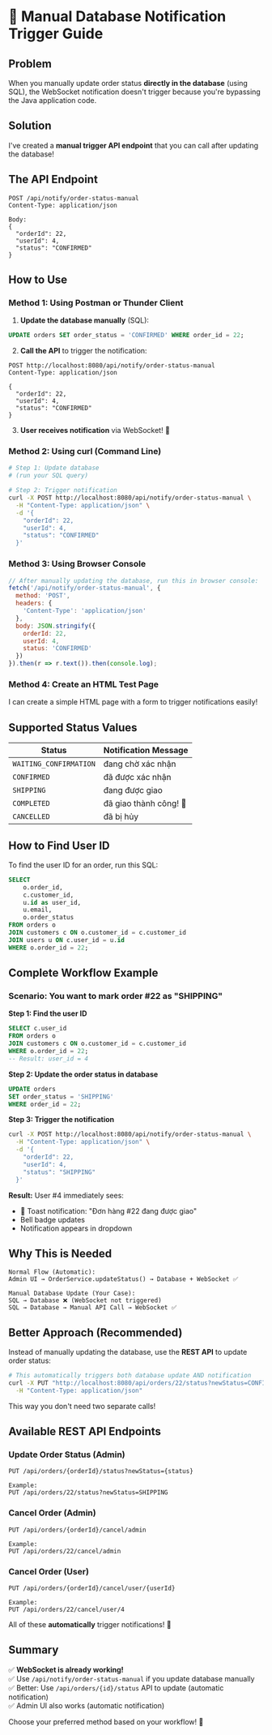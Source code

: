 # 🔔 Manual Database Notification Trigger Guide

## Problem
When you manually update order status **directly in the database** (using SQL), the WebSocket notification doesn't trigger because you're bypassing the Java application code.

## Solution
I've created a **manual trigger API endpoint** that you can call after updating the database!

## The API Endpoint

```
POST /api/notify/order-status-manual
Content-Type: application/json

Body:
{
  "orderId": 22,
  "userId": 4,
  "status": "CONFIRMED"
}
```

## How to Use

### Method 1: Using Postman or Thunder Client

1. **Update the database manually** (SQL):
```sql
UPDATE orders SET order_status = 'CONFIRMED' WHERE order_id = 22;
```

2. **Call the API** to trigger the notification:
```
POST http://localhost:8080/api/notify/order-status-manual
Content-Type: application/json

{
  "orderId": 22,
  "userId": 4,
  "status": "CONFIRMED"
}
```

3. **User receives notification** via WebSocket! 🎉

### Method 2: Using curl (Command Line)

```bash
# Step 1: Update database
# (run your SQL query)

# Step 2: Trigger notification
curl -X POST http://localhost:8080/api/notify/order-status-manual \
  -H "Content-Type: application/json" \
  -d '{
    "orderId": 22,
    "userId": 4,
    "status": "CONFIRMED"
  }'
```

### Method 3: Using Browser Console

```javascript
// After manually updating the database, run this in browser console:
fetch('/api/notify/order-status-manual', {
  method: 'POST',
  headers: {
    'Content-Type': 'application/json'
  },
  body: JSON.stringify({
    orderId: 22,
    userId: 4,
    status: 'CONFIRMED'
  })
}).then(r => r.text()).then(console.log);
```

### Method 4: Create an HTML Test Page

I can create a simple HTML page with a form to trigger notifications easily!

## Supported Status Values

| Status | Notification Message |
|--------|---------------------|
| `WAITING_CONFIRMATION` | đang chờ xác nhận |
| `CONFIRMED` | đã được xác nhận |
| `SHIPPING` | đang được giao |
| `COMPLETED` | đã giao thành công! 🎉 |
| `CANCELLED` | đã bị hủy |

## How to Find User ID

To find the user ID for an order, run this SQL:

```sql
SELECT 
    o.order_id,
    c.customer_id,
    u.id as user_id,
    u.email,
    o.order_status
FROM orders o
JOIN customers c ON o.customer_id = c.customer_id
JOIN users u ON c.user_id = u.id
WHERE o.order_id = 22;
```

## Complete Workflow Example

### Scenario: You want to mark order #22 as "SHIPPING"

**Step 1: Find the user ID**
```sql
SELECT c.user_id 
FROM orders o 
JOIN customers c ON o.customer_id = c.customer_id 
WHERE o.order_id = 22;
-- Result: user_id = 4
```

**Step 2: Update the order status in database**
```sql
UPDATE orders 
SET order_status = 'SHIPPING' 
WHERE order_id = 22;
```

**Step 3: Trigger the notification**
```bash
curl -X POST http://localhost:8080/api/notify/order-status-manual \
  -H "Content-Type: application/json" \
  -d '{
    "orderId": 22,
    "userId": 4,
    "status": "SHIPPING"
  }'
```

**Result:** User #4 immediately sees:
- 🔔 Toast notification: "Đơn hàng #22 đang được giao"
- Bell badge updates
- Notification appears in dropdown

## Why This is Needed

```
Normal Flow (Automatic):
Admin UI → OrderService.updateStatus() → Database + WebSocket ✅

Manual Database Update (Your Case):
SQL → Database ❌ (WebSocket not triggered)
SQL → Database → Manual API Call → WebSocket ✅
```

## Better Approach (Recommended)

Instead of manually updating the database, use the **REST API** to update order status:

```bash
# This automatically triggers both database update AND notification
curl -X PUT "http://localhost:8080/api/orders/22/status?newStatus=CONFIRMED" \
  -H "Content-Type: application/json"
```

This way you don't need two separate calls!

## Available REST API Endpoints

### Update Order Status (Admin)
```
PUT /api/orders/{orderId}/status?newStatus={status}

Example:
PUT /api/orders/22/status?newStatus=SHIPPING
```

### Cancel Order (Admin)
```
PUT /api/orders/{orderId}/cancel/admin

Example:
PUT /api/orders/22/cancel/admin
```

### Cancel Order (User)
```
PUT /api/orders/{orderId}/cancel/user/{userId}

Example:
PUT /api/orders/22/cancel/user/4
```

All of these **automatically** trigger notifications! 🎉

## Summary

✅ **WebSocket is already working!**  
✅ Use `/api/notify/order-status-manual` if you update database manually  
✅ Better: Use `/api/orders/{id}/status` API to update (automatic notification)  
✅ Admin UI also works (automatic notification)  

Choose your preferred method based on your workflow! 🚀



